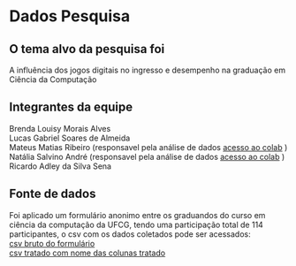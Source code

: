 # Dados Pesquisa 

## O tema alvo da pesquisa foi
A influência dos jogos digitais no ingresso e desempenho na graduação em Ciência da Computação


## Integrantes da equipe
Brenda Louisy Morais Alves </br>
Lucas Gabriel Soares de Almeida </br>
Mateus Matias Ribeiro (responsavel pela análise de dados [acesso ao colab](/colab_analisys.ipynb) ) </br>
Natália Salvino André (responsavel pela análise de dados [acesso ao colab](/análise_metodologia_cientifica.ipynb) ) </br>
Ricardo Adley da Silva Sena

## Fonte de dados
Foi aplicado um formulário anonimo entre os graduandos do curso em ciência da computação da UFCG, tendo uma participação total de 114 participantes, o csv com os dados coletados pode ser acessados:</br>
[csv bruto do formulário](/dados_met.csv)</br>
[csv tratado com nome das colunas tratado](/data.csv)
